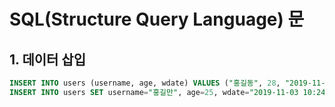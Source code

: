 # SQL(Structure Query Language) 문
## 1. 데이터 삽입
~~~sql
INSERT INTO users (username, age, wdate) VALUES ("홍길동", 28, "2019-11-03 10:20:25");
INSERT INTO users SET username="홍길만", age=25, wdate="2019-11-03 10:24:25";
~~~
